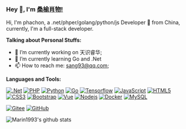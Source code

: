 ### Hey 👋, I'm [桑榆肖物!](https://github.com/marin1993) 

Hi, I'm phachon, a .net/phper/golang/python/js Developer 🚀 from China, currently, I'm a full-stack developer.

**Talking about Personal Stuffs:**

- 🔭 I’m currently working on 天识睿华;
- 🌱 I’m currently learning Go and .Net
- 📫 How to reach me: sang93@qq.com;

**Languages and Tools:**  

[![.Net](https://img.shields.io/badge/-.NET-512bd4?style=flat&logo=.net&link=https://github.com/marin1993)](https://github.com/marin1993) 
[![PHP](https://img.shields.io/badge/Php-black?style=flat&logo=php&logoColor=white&link=https://github.com/marin1993)](https://github.com/marin1993) 
[![Python](https://img.shields.io/badge/-Python-black?style=flat&logo=python&link=https://github.com/marin1993)](https://github.com/marin1993) 
[![Go](https://img.shields.io/badge/Go-blue?style=flat&logo=go&logoColor=white&link=https://github.com/marin1993)](https://github.com/marin1993) 
[![Tensorflow](https://img.shields.io/badge/-Tensorflow-gray?style=flat&logo=tensorflow&link=https://github.com/marin1993)](https://github.com/marin1993) 
[![JavaScript](https://img.shields.io/badge/-JavaScript-black?style=flat&logo=javascript&link=https://github.com/marin1993)](https://github.com/marin1993) 
[![HTML5](https://img.shields.io/badge/-HTML5-E34F26?style=flat&logo=html5&logoColor=white&link=https://github.com/marin1993)](https://github.com/marin1993) 
[![CSS3](https://img.shields.io/badge/-CSS3-1572B6?style=flat&logo=css3&link=https://github.com/marin1993)](https://github.com/marin1993) 
[![Bootstrap](https://img.shields.io/badge/-Bootstrap-563D7C?style=flat&logo=bootstrap&link=https://github.com/marin1993)](https://github.com/marin1993) 
[![Vue](https://img.shields.io/badge/-Vue-black?style=flat&logo=vue.js&link=https://github.com/marin1993)](https://github.com/marin1993) 
[![Nodejs](https://img.shields.io/badge/-Nodejs-black?style=flat&logo=Node.js&link=https://github.com/marin1993)](https://github.com/marin1993) 
[![Docker](https://img.shields.io/badge/-Docker-black?style=flat&logo=docker&link=https://github.com/marin1993)](https://github.com/marin1993) 
[![MySQL](https://img.shields.io/badge/-MySQL-black?style=flat&logo=mysql&link=https://github.com/marin1993)](https://github.com/marin1993)

[![Gitee](https://img.shields.io/badge/-Git-black?style=flat&logo=gitee&link=https://github.com/phachon)](https://gitee.com/sang93) 
[![GitHub](https://img.shields.io/badge/-GitHub-181717?style=flat&logo=github&link=https://github.com/phachon)](https://github.com/marin1993)


![Marin1993's github stats](https://github-readme-stats.vercel.app/api?username=marin1993&show_icons=true&hide_border=true)
